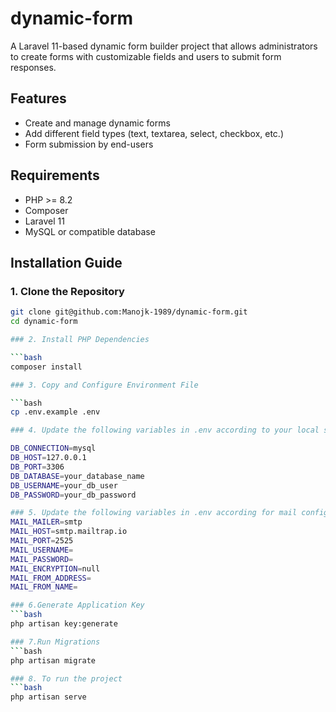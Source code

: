 # dynamic-form

A Laravel 11-based dynamic form builder project that allows administrators to create forms with customizable fields and users to submit form responses.

##  Features

- Create and manage dynamic forms
- Add different field types (text, textarea, select, checkbox, etc.)
- Form submission by end-users

##  Requirements

- PHP >= 8.2
- Composer
- Laravel 11
- MySQL or compatible database

##  Installation Guide

### 1. Clone the Repository

```bash
git clone git@github.com:Manojk-1989/dynamic-form.git
cd dynamic-form

### 2. Install PHP Dependencies

```bash
composer install

### 3. Copy and Configure Environment File

```bash
cp .env.example .env

### 4. Update the following variables in .env according to your local setup

DB_CONNECTION=mysql
DB_HOST=127.0.0.1
DB_PORT=3306
DB_DATABASE=your_database_name
DB_USERNAME=your_db_user
DB_PASSWORD=your_db_password

### 5. Update the following variables in .env according for mail configuration
MAIL_MAILER=smtp
MAIL_HOST=smtp.mailtrap.io
MAIL_PORT=2525
MAIL_USERNAME=
MAIL_PASSWORD=
MAIL_ENCRYPTION=null
MAIL_FROM_ADDRESS=
MAIL_FROM_NAME=

### 6.Generate Application Key
```bash
php artisan key:generate

### 7.Run Migrations
```bash
php artisan migrate

### 8. To run the project
```bash
php artisan serve
